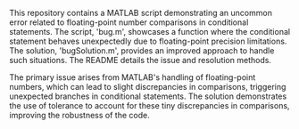 This repository contains a MATLAB script demonstrating an uncommon error related to floating-point number comparisons in conditional statements.  The script, 'bug.m', showcases a function where the conditional statement behaves unexpectedly due to floating-point precision limitations. The solution, 'bugSolution.m', provides an improved approach to handle such situations.  The README details the issue and resolution methods.

The primary issue arises from MATLAB's handling of floating-point numbers, which can lead to slight discrepancies in comparisons, triggering unexpected branches in conditional statements.  The solution demonstrates the use of tolerance to account for these tiny discrepancies in comparisons, improving the robustness of the code.
